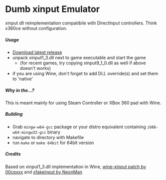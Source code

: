 Dumb xinput Emulator
====================

xinput dll reimplementation compatibile with DirectInput controllers. Think x360ce without configuration.

##### Usage
- [Download latest release](https://github.com/kozec/dumbxinputemu/releases/latest)
- unpack xinput1_3.dll next to game executable and start the game
  - (for recent games, try copying xinput9_1_0.dll as well if above doesn't works)
- if you are using Wine, don't forget to add DLL override(s) and set them to 'native'

##### Why in the...?
This is meant mainly for using Steam Controller or XBox 360 pad with Wine.

##### Building
- Grab `mingw-w64-gcc` package or your distro equivalent containing `i686-w64-mingw32-gcc` binary
- navigate to directory with Makefile
- run `make` or `make 64bit` for 64bit version

##### Credits
Based on xinput1_3.dll implementation in Wine, [wine-xinput patch by 00cpxxx](https://github.com/00cpxxx/wine-xinput) and [xfakeinput by NeonMan](https://github.com/NeonMan/xfakeinput)
